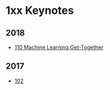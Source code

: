 # 1xx Keynotes

## 2018

- [110 Machine Learning Get-Together](https://developer.apple.com/videos/play/wwdc2018/110)


## 2017

- [102](2017/102-platforms-state-of-the-union.md)

